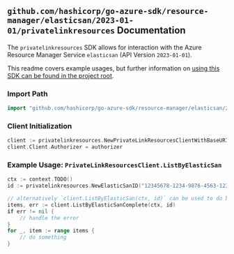 
## `github.com/hashicorp/go-azure-sdk/resource-manager/elasticsan/2023-01-01/privatelinkresources` Documentation

The `privatelinkresources` SDK allows for interaction with the Azure Resource Manager Service `elasticsan` (API Version `2023-01-01`).

This readme covers example usages, but further information on [using this SDK can be found in the project root](https://github.com/hashicorp/go-azure-sdk/tree/main/docs).

### Import Path

```go
import "github.com/hashicorp/go-azure-sdk/resource-manager/elasticsan/2023-01-01/privatelinkresources"
```


### Client Initialization

```go
client := privatelinkresources.NewPrivateLinkResourcesClientWithBaseURI("https://management.azure.com")
client.Client.Authorizer = authorizer
```


### Example Usage: `PrivateLinkResourcesClient.ListByElasticSan`

```go
ctx := context.TODO()
id := privatelinkresources.NewElasticSanID("12345678-1234-9876-4563-123456789012", "example-resource-group", "elasticSanValue")

// alternatively `client.ListByElasticSan(ctx, id)` can be used to do batched pagination
items, err := client.ListByElasticSanComplete(ctx, id)
if err != nil {
	// handle the error
}
for _, item := range items {
	// do something
}
```
